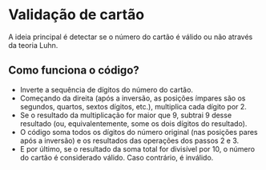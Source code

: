 # Validação de cartão

A ideia principal é detectar se o número do cartão é válido ou não através da teoria Luhn.

## Como funciona o código?
 - Inverte a sequência de dígitos do número do cartão.
 - Começando da direita (após a inversão, as posições ímpares são os segundos, quartos, sextos dígitos, etc.), multiplica cada dígito por 2.
 - Se o resultado da multiplicação for maior que 9, subtrai 9 desse resultado (ou, equivalentemente, some os dois dígitos do resultado).
 - O código soma todos os dígitos do número original (nas posições pares após a inversão) e os resultados das operações dos passos 2 e 3.
 - E por último, se o resultado da soma total for divisível por 10, o número do cartão é considerado válido. Caso contrário, é inválido.

